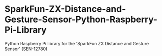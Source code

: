 # SparkFun-ZX-Distance-and-Gesture-Sensor-Python-Raspberry-Pi-Library
Python Raspberry Pi library for the 'SparkFun ZX Distance and Gesture Sensor' (SEN-12780)
